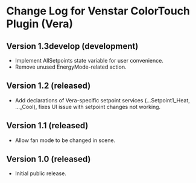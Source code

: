 # Change Log for Venstar ColorTouch Plugin (Vera) #

## Version 1.3develop (development) ##

* Implement AllSetpoints state variable for user convenience.
* Remove unused EnergyMode-related action.

## Version 1.2 (released) ##

* Add declarations of Vera-specific setpoint services (...Setpoint1_Heat, ..._Cool), fixes UI issue with setpoint changes not working.

## Version 1.1 (released) ##

* Allow fan mode to be changed in scene.

## Version 1.0 (released) ##

* Initial public release.
